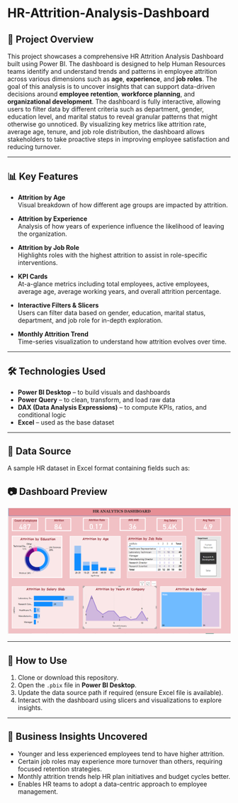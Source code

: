 # HR-Attrition-Analysis-Dashboard
## 📌 Project Overview

This project showcases a comprehensive HR Attrition Analysis Dashboard built using Power BI. The dashboard is designed to help Human Resources teams identify and understand trends and patterns in employee attrition across various dimensions such as **age**, **experience**, and **job roles**.
The goal of this analysis is to uncover insights that can support data-driven decisions around **employee retention**, **workforce planning**, and **organizational development**. The dashboard is fully interactive, allowing users to filter data by different criteria such as department, gender, education level, and marital status to reveal granular patterns that might otherwise go unnoticed.
By visualizing key metrics like attrition rate, average age, tenure, and job role distribution, the dashboard allows stakeholders to take proactive steps in improving employee satisfaction and reducing turnover.

---

## 📊 Key Features

- **Attrition by Age**  
  Visual breakdown of how different age groups are impacted by attrition.

- **Attrition by Experience**  
  Analysis of how years of experience influence the likelihood of leaving the organization.

- **Attrition by Job Role**  
  Highlights roles with the highest attrition to assist in role-specific interventions.

- **KPI Cards**  
  At-a-glance metrics including total employees, active employees, average age, average working years, and overall attrition percentage.

- **Interactive Filters & Slicers**  
  Users can filter data based on gender, education, marital status, department, and job role for in-depth exploration.

- **Monthly Attrition Trend**  
  Time-series visualization to understand how attrition evolves over time.

---

## 🛠️ Technologies Used

- **Power BI Desktop** – to build visuals and dashboards  
- **Power Query** – to clean, transform, and load raw data  
- **DAX (Data Analysis Expressions)** – to compute KPIs, ratios, and conditional logic  
- **Excel** – used as the base dataset

---

## 📂 Data Source

A sample HR dataset in Excel format containing fields such as:

## 📷 Dashboard Preview

![Dashboard Preview](https://github.com/Maahii07/HR-Attrition-Analysis-Dashboard/blob/main/Dashboard)

---

## 🚀 How to Use

1. Clone or download this repository.
2. Open the `.pbix` file in **Power BI Desktop**.
3. Update the data source path if required (ensure Excel file is available).
4. Interact with the dashboard using slicers and visualizations to explore insights.

---

## 🧠 Business Insights Uncovered

- Younger and less experienced employees tend to have higher attrition.
- Certain job roles may experience more turnover than others, requiring focused retention strategies.
- Monthly attrition trends help HR plan initiatives and budget cycles better.
- Enables HR teams to adopt a data-centric approach to employee management.

